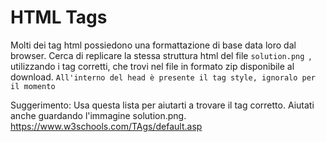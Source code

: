 # HTML Tags

Molti dei tag html possiedono una formattazione di base data loro dal browser. Cerca di replicare la stessa struttura html del file `solution.png `, utilizzando i tag corretti, che trovi nel file in formato zip disponibile al download.
`All'interno del head è presente il tag style, ignoralo per il momento`

Suggerimento:
Usa questa lista per aiutarti a trovare il tag corretto. Aiutati anche guardando l'immagine solution.png.
<https://www.w3schools.com/TAgs/default.asp>
